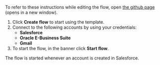 To refer to these instructions while editing the flow, open [the github page](https://github.com/ot4i/app-connect-templates/tree/main/resources/markdown/Syncs%20Salesforce%20accounts%20with%20Oracle%20E-Business%20Suite%20customers_instructions.md) (opens in a new window).

1. Click **Create flow** to start using the template.
2. Connect to the following accounts by using your credentials:
   - **Salesforce** 
   - **Oracle E-Business Suite**
   - **Gmail**
3. To start the flow, in the banner click **Start flow**.

The flow is started whenever an account is created in Salesforce.

